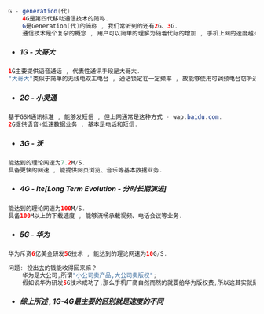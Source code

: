 ```java
G - generation(代)
    4G是第四代移动通信技术的简称.
    G是Generation(代)的简称 , 我们常听到的还有2G、3G.
    通信技术是个复杂的概念 , 用户可以简单的理解为随着代际的增加 , 手机上网的速度越来越快 , 可以实现的应用场景越来越多.
```

* ##### 1G - 大哥大

```java
1G主要提供语音通话 , 代表性通讯手段是大哥大.
"大哥大"类似于简单的无线电双工电台 , 通话锁定在一定频率 , 故能够使用可调频电台窃听通话.
```

* ##### 2G - 小灵通

```java
基于GSM通讯标准 , 能够发短信 , 但上网通常是这种方式 - wap.baidu.com.
2G提供语音+低速数据业务 , 基本是电话和短信.
```

* ##### 3G - 沃

```java
能达到的理论网速为7.2M/S.
具备更快的网速 , 能提供网页浏览、音乐等基本数据业务.
```

* ##### 4G - lte\[Long Term Evolution - 分时长期演进\]

```java
能达到的理论网速为100M/S.
具备100M以上的下载速度 , 能够流畅承载视频、电话会议等业务.
```

* ##### 5G - 华为

```java
华为斥资6亿美金研发5G技术 , 能达到的理论网速为10G/S.

问题: 投出去的钱能收得回来嘛？
    华为是大公司,所谓"小公司卖产品,大公司卖版权";
    假如说华为研发5G技术成功了,那么手机厂商自然而然的就要给华为版权费,所以这其实就是一本万利的事情.
```

* ##### 综上所述 , 1G-4G最主要的区别就是速度的不同

##### 

# 



